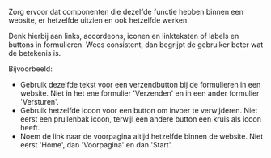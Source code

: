 <!-- @license CC0-1.0 -->

Zorg ervoor dat componenten die dezelfde functie hebben binnen een website, er hetzelfde uitzien en ook hetzelfde werken.

Denk hierbij aan links, accordeons, iconen en linkteksten of labels en buttons in formulieren. Wees consistent, dan begrijpt de gebruiker beter wat de betekenis is.

Bijvoorbeeld:

- Gebruik dezelfde tekst voor een verzendbutton bij de formulieren in een website. Niet in het ene formulier 'Verzenden' en in een ander formulier 'Versturen'.
- Gebruik hetzelfde icoon voor een button om invoer te verwijderen. Niet eerst een prullenbak icoon, terwijl een andere button een kruis als icoon heeft.
- Noem de link naar de voorpagina altijd hetzelfde binnen de website. Niet eerst 'Home', dan 'Voorpagina' en dan 'Start'.
